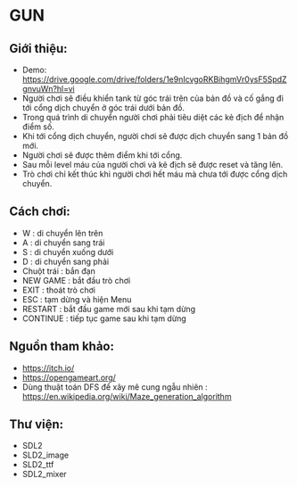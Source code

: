 # GUN
## Giới thiệu:
- Demo: https://drive.google.com/drive/folders/1e9nIcvgoRKBihgmVr0ysF5SpdZgnvuWn?hl=vi
- Người chơi sẽ điều khiển tank từ góc trái trên của bản đồ và cố gắng đi tới cổng dịch chuyển ở góc trái dưới bản đồ.
- Trong quá trình di chuyển người chơi phải tiêu diệt các kẻ địch để nhận điểm số.
- Khi tới cổng dịch chuyển, người chơi sẽ được dịch chuyển sang 1 bản đồ mới.
- Người chơi sẽ được thêm điểm khi tới cổng.
- Sau mỗi level máu của người chơi và kẻ địch sẽ được reset và tăng lên.
- Trò chơi chỉ kết thúc khi người chơi hết máu mà chưa tới được cổng dịch chuyển.
## Cách chơi:
- W : di chuyển lên trên
- A : di chuyển sang trái
- S : di chuyển xuống dưới
- D : di chuyển sang phải
- Chuột trái : bắn đạn
- NEW GAME : bắt đầu trò chơi
- EXIT : thoát trò chơi
- ESC : tạm dừng và hiện Menu
- RESTART : bắt đầu game mới sau khi tạm dừng
- CONTINUE : tiếp tục game sau khi tạm dừng
## Nguồn tham khảo:
- https://itch.io/
- https://opengameart.org/
- Dùng thuật toán DFS để xây mê cung ngẫu nhiên : https://en.wikipedia.org/wiki/Maze_generation_algorithm
## Thư viện:
- SDL2
- SLD2_image
- SLD2_ttf
- SDL2_mixer


		
